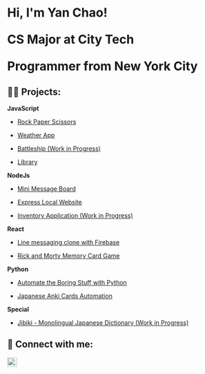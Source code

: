 <h1>Hi, I'm Yan Chao! <br/><p>CS Major at City Tech</p><p>Programmer from New York City</p></h1>

<h2>👨‍💻 Projects:</h2>
 <b>JavaScript</b>
 
 - [Rock Paper Scissors](https://github.com/yfsteven/RockPaperScissors)

 - [Weather App](https://github.com/yfsteven/WeatherApp)
 
 - [Battleship (Work in Progress)](https://github.com/yfsteven/Battleship)

 - [Library](https://github.com/yfsteven/Library)
 
 
 <b>NodeJs</b>

 - [Mini Message Board](https://github.com/yfsteven/Mini-Message_Board)

 - [Express Local Website](https://github.com/yfsteven/express-locallibrary-tutorial)

 - [Inventory Application (Work in Progress)](https://github.com/yfsteven/Inventory-Application)


<b>React</b>
 - [Line messaging clone with Firebase](https://github.com/yfsteven/line-clone)

 - [Rick and Morty Memory Card Game](https://github.com/yfsteven/RickandMortyMemoryCardGame)


<b>Python</b>

- [Automate the Boring Stuff with Python](https://github.com/yfsteven/automate-the-boring-stuff-with-python)

- [Japanese Anki Cards Automation](https://github.com/yfsteven/Japanese-Anki-Cards-Automation)
  

<b>Special</b>
 - [Jibiki - Monolingual Japanese Dictionary (Work in Progress)](https://github.com/yfsteven/Jibiki)

<h2> 🤳 Connect with me:</h2>

[<img align="left" alt="YanChaoFeng | LinkedIn" width="22px" src="https://cdn.jsdelivr.net/npm/simple-icons@v3/icons/linkedin.svg" />][linkedin]

[linkedin]: https://www.linkedin.com/in/yan-chao-feng-387b63267/
